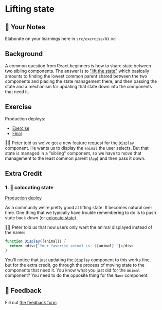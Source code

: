 # Lifting state

## 📝 Your Notes

Elaborate on your learnings here in `src/exercise/03.md`

## Background

A common question from React beginners is how to share state between two sibling
components. The answer is to
["lift the state"](https://reactjs.org/docs/lifting-state-up.html) which
basically amounts to finding the lowest common parent shared between the two
components and placing the state management there, and then passing the state
and a mechanism for updating that state down into the components that need it.

## Exercise

Production deploys:

- [Exercise](https://react-hooks.netlify.app/isolated/exercise/03.js)
- [Final](https://react-hooks.netlify.app/isolated/final/03.js)

👨‍💼 Peter told us we've got a new feature request for the `Display` component. He
wants us to display the `animal` the user selects. But that state is managed in
a "sibling" component, so we have to move that management to the least common
parent (`App`) and then pass it down.

## Extra Credit

### 1. 💯 colocating state

[Production deploy](https://react-hooks.netlify.app/isolated/final/03.extra-1.js)

As a community we’re pretty good at lifting state. It becomes natural over time.
One thing that we typically have trouble remembering to do is to push state back
down (or
[colocate state](https://kentcdodds.com/blog/state-colocation-will-make-your-react-app-faster)).

👨‍💼 Peter told us that now users only want the animal displayed instead of the
name:

```javascript
function Display({animal}) {
  return <div>{`Your favorite animal is: ${animal}!`}</div>
}
```

You'll notice that just updating the `Display` component to this works fine, but
for the extra credit, go through the process of moving state to the components
that need it. You know what you just did for the `Animal` component? You need to
do the opposite thing for the `Name` component.

## 🦉 Feedback

Fill out
[the feedback form](https://ws.kcd.im/?ws=React%20Hooks%20%F0%9F%8E%A3&e=03%3A%20Lifting%20state&em=gtaschetto%40gmail.com).
